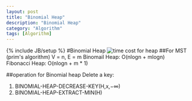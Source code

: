 ```yaml
---
layout: post
title: "Binomial Heap"
description: "Binomial Heap"
category: "Algorithm"
tags: [Algorithm]
---
```

{% include JB/setup %}
#Binomial Heap
![time cost for heap](http://media-cache-ak0.pinimg.com/originals/c3/e1/a0/c3e1a004e90b6dd3c52d866cfa224e3f.jpg)
##For MST (prim's algorithm)
V = n, E = m
Binomail Heap: O(nlogn + mlogn)  
Fibonacci Heap: O(nlogn + m * 1)  

##operation for Binomial heap
Delete a key:  
1. BINOMIAL-HEAP-DECREASE-KEY(H,x,−∞)  
2. BINOMIAL-HEAP-EXTRACT-MIN(H)